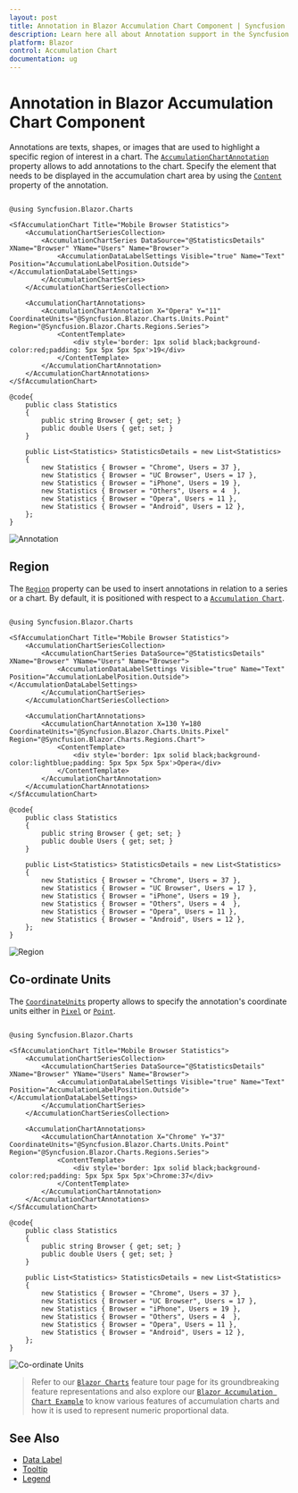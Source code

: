 ```yaml
---
layout: post
title: Annotation in Blazor Accumulation Chart Component | Syncfusion
description: Learn here all about Annotation support in the Syncfusion Blazor Accumulation Chart component and its properties for customization.
platform: Blazor
control: Accumulation Chart
documentation: ug
---
```


# Annotation in Blazor Accumulation Chart Component

Annotations are texts, shapes, or images that are used to highlight a specific region of interest in a chart. The [`AccumulationChartAnnotation`](https://help.syncfusion.com/cr/blazor/Syncfusion.Blazor.Charts.AccumulationChartAnnotation.html) property allows to add annotations to the chart. Specify the element that needs to be displayed in the accumulation chart area by using the [`Content`](https://help.syncfusion.com/cr/blazor/Syncfusion.Blazor.Charts.AccumulationChartAnnotation.html#Syncfusion_Blazor_Charts_AccumulationChartAnnotation_Content) property of the annotation.

```cshtml 

@using Syncfusion.Blazor.Charts

<SfAccumulationChart Title="Mobile Browser Statistics">
    <AccumulationChartSeriesCollection>
        <AccumulationChartSeries DataSource="@StatisticsDetails" XName="Browser" YName="Users" Name="Browser">
            <AccumulationDataLabelSettings Visible="true" Name="Text" Position="AccumulationLabelPosition.Outside"></AccumulationDataLabelSettings>
        </AccumulationChartSeries>
    </AccumulationChartSeriesCollection>

    <AccumulationChartAnnotations>
        <AccumulationChartAnnotation X="Opera" Y="11" CoordinateUnits="@Syncfusion.Blazor.Charts.Units.Point" Region="@Syncfusion.Blazor.Charts.Regions.Series">
            <ContentTemplate>
                <div style='border: 1px solid black;background-color:red;padding: 5px 5px 5px 5px'>19</div>
            </ContentTemplate>
        </AccumulationChartAnnotation>
    </AccumulationChartAnnotations>
</SfAccumulationChart>

@code{
    public class Statistics
    {
        public string Browser { get; set; }
        public double Users { get; set; }
    }

    public List<Statistics> StatisticsDetails = new List<Statistics>
	{
        new Statistics { Browser = "Chrome", Users = 37 },
        new Statistics { Browser = "UC Browser", Users = 17 },
        new Statistics { Browser = "iPhone", Users = 19 },
        new Statistics { Browser = "Others", Users = 4  },
        new Statistics { Browser = "Opera", Users = 11 },
        new Statistics { Browser = "Android", Users = 12 },
    };
}

```

![Annotation](images/annotation/annotation-razor.png)

## Region

The [`Region`](https://help.syncfusion.com/cr/blazor/Syncfusion.Blazor.Charts.AccumulationChartAnnotation.html#Syncfusion_Blazor_Charts_AccumulationChartAnnotation_Region) property can be used to insert annotations in relation to a series or a chart. By default, it is positioned with respect to a [`Accumulation Chart`](https://help.syncfusion.com/cr/blazor/Syncfusion.Blazor.Charts.Regions.html#Syncfusion_Blazor_Charts_Regions_Chart).

```cshtml 

@using Syncfusion.Blazor.Charts

<SfAccumulationChart Title="Mobile Browser Statistics">
    <AccumulationChartSeriesCollection>
        <AccumulationChartSeries DataSource="@StatisticsDetails" XName="Browser" YName="Users" Name="Browser">
            <AccumulationDataLabelSettings Visible="true" Name="Text" Position="AccumulationLabelPosition.Outside"></AccumulationDataLabelSettings>
        </AccumulationChartSeries>
    </AccumulationChartSeriesCollection>

    <AccumulationChartAnnotations>
        <AccumulationChartAnnotation X=130 Y=180 CoordinateUnits="@Syncfusion.Blazor.Charts.Units.Pixel" Region="@Syncfusion.Blazor.Charts.Regions.Chart">
            <ContentTemplate>
                <div style='border: 1px solid black;background-color:lightblue;padding: 5px 5px 5px 5px'>Opera</div>
            </ContentTemplate>
        </AccumulationChartAnnotation>
    </AccumulationChartAnnotations>
</SfAccumulationChart>

@code{
    public class Statistics
    {
        public string Browser { get; set; }
        public double Users { get; set; }
    }

    public List<Statistics> StatisticsDetails = new List<Statistics>
	{
        new Statistics { Browser = "Chrome", Users = 37 },
        new Statistics { Browser = "UC Browser", Users = 17 },
        new Statistics { Browser = "iPhone", Users = 19 },
        new Statistics { Browser = "Others", Users = 4  },
        new Statistics { Browser = "Opera", Users = 11 },
        new Statistics { Browser = "Android", Users = 12 },
    };
}

```

![Region](images/annotation/region-razor.png)

## Co-ordinate Units

The [`CoordinateUnits`](https://help.syncfusion.com/cr/blazor/Syncfusion.Blazor.Charts.AccumulationChartAnnotation.html#Syncfusion_Blazor_Charts_AccumulationChartAnnotation_CoordinateUnits) property allows to specify the annotation's coordinate units either in [`Pixel`](https://help.syncfusion.com/cr/blazor/Syncfusion.Blazor.Charts.Units.html#Syncfusion_Blazor_Charts_Units_Pixel) or [`Point`](https://help.syncfusion.com/cr/blazor/Syncfusion.Blazor.Charts.Units.html#Syncfusion_Blazor_Charts_Units_Point).

```cshtml 

@using Syncfusion.Blazor.Charts

<SfAccumulationChart Title="Mobile Browser Statistics">
    <AccumulationChartSeriesCollection>
        <AccumulationChartSeries DataSource="@StatisticsDetails" XName="Browser" YName="Users" Name="Browser">
            <AccumulationDataLabelSettings Visible="true" Name="Text" Position="AccumulationLabelPosition.Outside"></AccumulationDataLabelSettings>
        </AccumulationChartSeries>
    </AccumulationChartSeriesCollection>

    <AccumulationChartAnnotations>
        <AccumulationChartAnnotation X="Chrome" Y="37" CoordinateUnits="@Syncfusion.Blazor.Charts.Units.Point" Region="@Syncfusion.Blazor.Charts.Regions.Series">
            <ContentTemplate>
                <div style='border: 1px solid black;background-color:red;padding: 5px 5px 5px 5px'>Chrome:37</div>
            </ContentTemplate>
        </AccumulationChartAnnotation>
    </AccumulationChartAnnotations>
</SfAccumulationChart>

@code{
    public class Statistics
    {
        public string Browser { get; set; }
        public double Users { get; set; }
    }

    public List<Statistics> StatisticsDetails = new List<Statistics>
	{
        new Statistics { Browser = "Chrome", Users = 37 },
        new Statistics { Browser = "UC Browser", Users = 17 },
        new Statistics { Browser = "iPhone", Users = 19 },
        new Statistics { Browser = "Others", Users = 4  },
        new Statistics { Browser = "Opera", Users = 11 },
        new Statistics { Browser = "Android", Users = 12 },
    };
}

```

![Co-ordinate Units](images/annotation/co-ordinate-razor.png)

> Refer to our [`Blazor Charts`](https://www.syncfusion.com/blazor-components/blazor-charts) feature tour page for its groundbreaking feature representations and also explore our [`Blazor Accumulation Chart Example`](https://blazor.syncfusion.com/demos/chart/pie?theme=bootstrap4) to know various features of accumulation charts and how it is used to represent numeric proportional data.

## See Also

* [Data Label](./data-labels)
* [Tooltip](./tool-tip)
* [Legend](./legend)